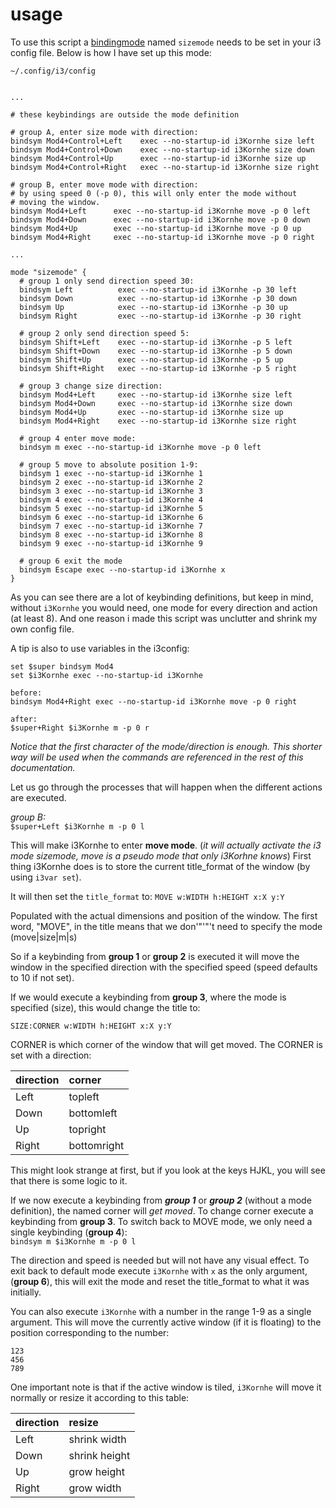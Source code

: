 # usage

To use this script a [bindingmode](https://i3wm.org/docs/userguide.html#binding_modes) named `sizemode` needs to be set in your i3 config file. Below is how I have set up this mode:

`~/.config/i3/config`   

``` text

...

# these keybindings are outside the mode definition

# group A, enter size mode with direction:
bindsym Mod4+Control+Left    exec --no-startup-id i3Kornhe size left
bindsym Mod4+Control+Down    exec --no-startup-id i3Kornhe size down
bindsym Mod4+Control+Up      exec --no-startup-id i3Kornhe size up
bindsym Mod4+Control+Right   exec --no-startup-id i3Kornhe size right

# group B, enter move mode with direction:
# by using speed 0 (-p 0), this will only enter the mode without
# moving the window.
bindsym Mod4+Left      exec --no-startup-id i3Kornhe move -p 0 left
bindsym Mod4+Down      exec --no-startup-id i3Kornhe move -p 0 down
bindsym Mod4+Up        exec --no-startup-id i3Kornhe move -p 0 up
bindsym Mod4+Right     exec --no-startup-id i3Kornhe move -p 0 right

...

mode "sizemode" {
  # group 1 only send direction speed 30:
  bindsym Left          exec --no-startup-id i3Kornhe -p 30 left
  bindsym Down          exec --no-startup-id i3Kornhe -p 30 down
  bindsym Up            exec --no-startup-id i3Kornhe -p 30 up
  bindsym Right         exec --no-startup-id i3Kornhe -p 30 right
  
  # group 2 only send direction speed 5:
  bindsym Shift+Left    exec --no-startup-id i3Kornhe -p 5 left
  bindsym Shift+Down    exec --no-startup-id i3Kornhe -p 5 down
  bindsym Shift+Up      exec --no-startup-id i3Kornhe -p 5 up
  bindsym Shift+Right   exec --no-startup-id i3Kornhe -p 5 right

  # group 3 change size direction:
  bindsym Mod4+Left     exec --no-startup-id i3Kornhe size left
  bindsym Mod4+Down     exec --no-startup-id i3Kornhe size down
  bindsym Mod4+Up       exec --no-startup-id i3Kornhe size up
  bindsym Mod4+Right    exec --no-startup-id i3Kornhe size right

  # group 4 enter move mode:
  bindsym m exec --no-startup-id i3Kornhe move -p 0 left

  # group 5 move to absolute position 1-9:
  bindsym 1 exec --no-startup-id i3Kornhe 1
  bindsym 2 exec --no-startup-id i3Kornhe 2
  bindsym 3 exec --no-startup-id i3Kornhe 3
  bindsym 4 exec --no-startup-id i3Kornhe 4
  bindsym 5 exec --no-startup-id i3Kornhe 5
  bindsym 6 exec --no-startup-id i3Kornhe 6
  bindsym 7 exec --no-startup-id i3Kornhe 7
  bindsym 8 exec --no-startup-id i3Kornhe 8
  bindsym 9 exec --no-startup-id i3Kornhe 9

  # group 6 exit the mode
  bindsym Escape exec --no-startup-id i3Kornhe x
}
```

As you can see there are a lot of keybinding definitions, but keep in mind, without `i3Kornhe` you would need, one mode for every direction and action (at least 8). And one reason i made this script was unclutter and shrink my own config file.  

A tip is also to use variables in the i3config:  
``` text
set $super bindsym Mod4
set $i3Kornhe exec --no-startup-id i3Kornhe
```

``` text
before:  
bindsym Mod4+Right exec --no-startup-id i3Kornhe move -p 0 right

after:  
$super+Right $i3Kornhe m -p 0 r
```

*Notice that the first character of the mode/direction is enough. This shorter way will be used when the commands are referenced in the rest of this documentation.*  

Let us go through the processes that will happen when the different actions are executed.  

*group B:*  
`$super+Left $i3Kornhe m -p 0 l`  

This will make i3Kornhe to enter **move mode**. (*it will actually activate the i3 mode sizemode, move is a pseudo mode that only i3Korhne knows*) First thing i3Kornhe does is to store the current title_format of the window (by using `i3var set`).  

It will then set the `title_format` to: `MOVE w:WIDTH h:HEIGHT x:X y:Y`  

Populated with the actual dimensions and position of the window. The first word, "MOVE", in the title means that we don'"'"'t need to specify the mode (move|size|m|s)  

So if a keybinding from **group 1** or **group 2** is executed it will move the window in the specified direction with the specified speed (speed defaults to 10 if not set).  

If we would execute a keybinding from **group 3**, where the mode is specified (size), this would change the title to:  

`SIZE:CORNER w:WIDTH h:HEIGHT x:X y:Y`   

CORNER is which corner of the window that will get moved. The CORNER is set with a direction:  

| direction | corner
|:----------|:------
| Left      | topleft
| Down      | bottomleft
| Up        | topright
| Right     | bottomright

This might look strange at first, but if you look at the keys HJKL, you will see that there is some logic to it.

If we now execute a keybinding from ***group 1*** or ***group 2*** (without a mode definition), the named corner will *get moved*. To change corner execute a keybinding from **group 3**. To switch back to MOVE mode, we only need a single keybinding (**group 4**):  
`bindsym m $i3Kornhe m -p 0 l`


The direction and speed is needed but will not have any visual effect. To exit back to default mode execute `i3Kornhe` with `x` as the only argument, (**group 6**), this will exit the mode and reset the title_format to what it was initially.  

You can also execute `i3Kornhe` with a number in the range 1-9 as a single argument. This will move the currently active window (if it is floating) to the position corresponding to the number:  

``` text
123
456
789
```

One important note is that if the active window is tiled, `i3Kornhe` will move it normally or resize it according to this table:  

| direction | resize
|:----------|:-------------
| Left      | shrink width
| Down      | shrink height
| Up        | grow height
| Right     | grow width
